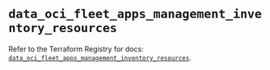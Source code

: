 # `data_oci_fleet_apps_management_inventory_resources`

Refer to the Terraform Registry for docs: [`data_oci_fleet_apps_management_inventory_resources`](https://registry.terraform.io/providers/hashicorp/oci/7.19.0/docs/data-sources/fleet_apps_management_inventory_resources).
